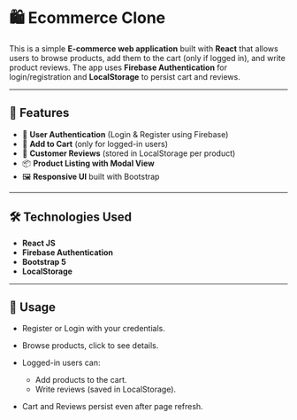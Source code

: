 
# 🛍️ Ecommerce Clone

This is a simple **E-commerce web application** built with **React** that allows users to browse products, add them to the cart (only if logged in), and write product reviews. The app uses **Firebase Authentication** for login/registration and **LocalStorage** to persist cart and reviews.

---

## 🚀 Features

* 🔐 **User Authentication** (Login & Register using Firebase)
* 🛒 **Add to Cart** (only for logged-in users)
* 💬 **Customer Reviews** (stored in LocalStorage per product)
* 📦 **Product Listing with Modal View**
* 🖼️ **Responsive UI** built with Bootstrap

---

## 🛠️ Technologies Used

* **React JS**
* **Firebase Authentication**
* **Bootstrap 5**
* **LocalStorage**

---

## 🧪 Usage

* Register or Login with your credentials.
* Browse products, click to see details.
* Logged-in users can:

  * Add products to the cart.
  * Write reviews (saved in LocalStorage).
* Cart and Reviews persist even after page refresh.
